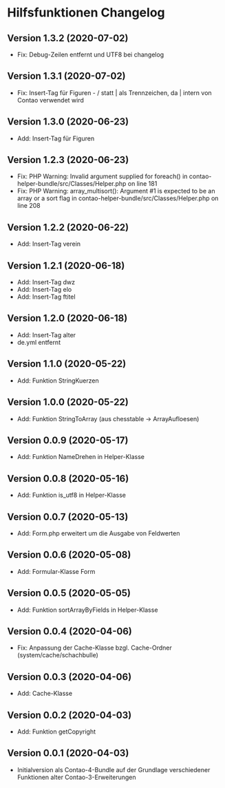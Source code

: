 # Hilfsfunktionen Changelog

## Version 1.3.2 (2020-07-02)

* Fix: Debug-Zeilen entfernt und UTF8 bei changelog

## Version 1.3.1 (2020-07-02)

* Fix: Insert-Tag für Figuren - / statt | als Trennzeichen, da | intern von Contao verwendet wird

## Version 1.3.0 (2020-06-23)

* Add: Insert-Tag für Figuren

## Version 1.2.3 (2020-06-23)

* Fix: PHP Warning: Invalid argument supplied for foreach() in contao-helper-bundle/src/Classes/Helper.php on line 181
* Fix: PHP Warning: array_multisort(): Argument #1 is expected to be an array or a sort flag in contao-helper-bundle/src/Classes/Helper.php on line 208

## Version 1.2.2 (2020-06-22)

* Add: Insert-Tag verein

## Version 1.2.1 (2020-06-18)

* Add: Insert-Tag dwz
* Add: Insert-Tag elo
* Add: Insert-Tag ftitel

## Version 1.2.0 (2020-06-18)

* Add: Insert-Tag alter
* de.yml entfernt

## Version 1.1.0 (2020-05-22)

* Add: Funktion StringKuerzen

## Version 1.0.0 (2020-05-22)

* Add: Funktion StringToArray (aus chesstable -> ArrayAufloesen)

## Version 0.0.9 (2020-05-17)

* Add: Funktion NameDrehen in Helper-Klasse

## Version 0.0.8 (2020-05-16)

* Add: Funktion is_utf8 in Helper-Klasse

## Version 0.0.7 (2020-05-13)

* Add: Form.php erweitert um die Ausgabe von Feldwerten

## Version 0.0.6 (2020-05-08)

* Add: Formular-Klasse Form

## Version 0.0.5 (2020-05-05)

* Add: Funktion sortArrayByFields in Helper-Klasse

## Version 0.0.4 (2020-04-06)

* Fix: Anpassung der Cache-Klasse bzgl. Cache-Ordner (system/cache/schachbulle)

## Version 0.0.3 (2020-04-06)

* Add: Cache-Klasse

## Version 0.0.2 (2020-04-03)

* Add: Funktion getCopyright

## Version 0.0.1 (2020-04-03)

* Initialversion als Contao-4-Bundle auf der Grundlage verschiedener Funktionen alter Contao-3-Erweiterungen
